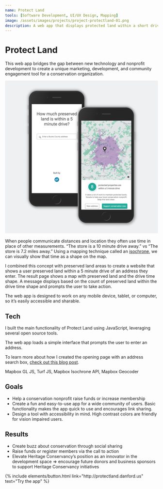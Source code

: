 ```yaml
---
name: Protect Land
tools: [Software Development, UI/UX Design, Mapping]
image: /assets/images/projects/project-protectland-01.png
description: A web app that displays protected land within a short drive and encourages users to support conservation.
---
```


# Protect Land

This web app bridges the gap between new technology and nonprofit development to create a unique marketing, development, and community engagement tool for a conservation organization.

![Protect Land](/assets/images/projects/project-protectland-01.png)

When people communicate distances and location they often use time in place of other measurements. “The store is a 10 minute drive away.” vs “The store is 7.2 miles away.” Using a mapping technique called an [isochrone](https://wiki.openstreetmap.org/wiki/Isochrone), we can visually show that time as a shape on the map.

I combined this concept with preserved land areas to create a website that shows a user preserved land within a 5 minute drive of an address they enter. The result page shows a map with preserved land and the drive time shape. A message displays based on the count of preserved land within the drive time shape and prompts the user to take action.

The web app is designed to work on any mobile device, tablet, or computer, so it’s easily accessible and sharable.

## Tech

I built the main functionality of Protect Land using JavaScript, leveraging several open source tools.

The web app loads a simple interface that prompts the user to enter an address.

To learn more about how I created the opening page with an address search box, [check out this blog post](/blog/separate-Mapbox-address-search).

Mapbox GL JS, Turf JS, Mapbox Isochrone API, Mapbox Geocoder

## Goals

- Help a conservation nonprofit raise funds or increase membership
- Create a fun and easy-to-use app for a wide community of users. Basic functionality makes the app quick to use and encourages link sharing.
- Design a tool with accessibility in mind. High contrast colors are friendly for vision impaired users.

## Results

- Create buzz about conservation through social sharing
- Raise funds or register members via the call to action
- Elevate Heritage Conservancy’s position as an innovator in the development space ⇒ encourage future donors and business sponsors to support Heritage Conservancy initiatives

<p class="text-center">
{% include elements/button.html link="http://protectland.danford.us" text="Try the app" %}
</p>
